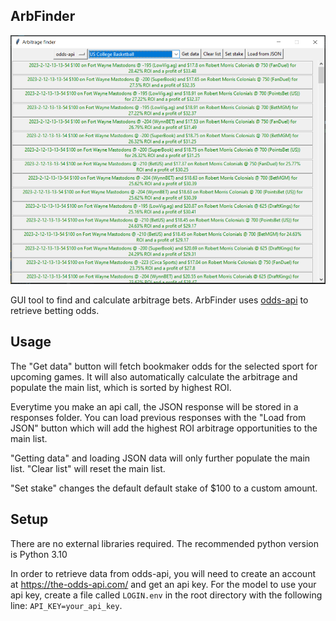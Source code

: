 ## ArbFinder

![GUI screenshot](GUI_sc.png)

GUI tool to find and calculate arbitrage bets. ArbFinder uses [odds-api](https://the-odds-api.com/) to retrieve
betting odds. 

## Usage

The "Get data" button will fetch bookmaker odds for the selected sport for upcoming games. It will also
automatically calculate the arbitrage and populate the main list, which is sorted by highest ROI.

Everytime you make an api call, the JSON response will be stored in a responses folder. You can load
previous responses with the "Load from JSON" button which will add the highest ROI arbitrage opportunities to the main list.

"Getting data" and loading JSON data will only further populate the main list. "Clear list" will reset the main list.

"Set stake" changes the default default stake of $100 to a custom amount.

## Setup

There are no external libraries required. The recommended python version is Python 3.10

In order to retrieve data from odds-api, you will need to create an account at https://the-odds-api.com/ and 
get an api key. For the model to use your api key, create a file called `LOGIN.env` in the root directory
with the following line: `API_KEY=your_api_key`.